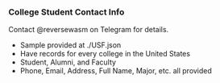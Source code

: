 ### College Student Contact Info

Contact @reversewasm on Telegram for details.
- Sample provided at ./USF.json
- Have records for every college in the United States
- Student, Alumni, and Faculty
- Phone, Email, Address, Full Name, Major, etc. all provided
